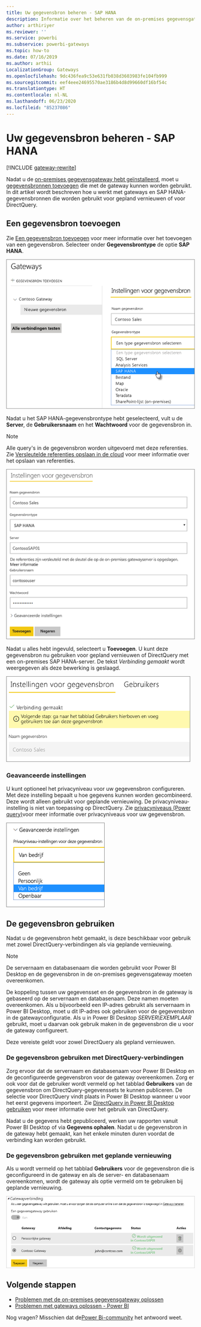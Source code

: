 ```yaml
---
title: Uw gegevensbron beheren - SAP HANA
description: Informatie over het beheren van de on-premises gegevensgateway en de gegevensbronnen die deel uitmaken van deze gateway. Dit artikel is specifiek voor SAP HANA.
author: arthiriyer
ms.reviewer: ''
ms.service: powerbi
ms.subservice: powerbi-gateways
ms.topic: how-to
ms.date: 07/16/2019
ms.author: arthii
LocalizationGroup: Gateways
ms.openlocfilehash: 9dc436fea9c53e631fb038d3603983fe104fb999
ms.sourcegitcommit: eef4eee24695570ae3186b4d8d99660df16bf54c
ms.translationtype: HT
ms.contentlocale: nl-NL
ms.lasthandoff: 06/23/2020
ms.locfileid: "85237086"
---
```

# <a name="manage-your-data-source---sap-hana"></a>Uw gegevensbron beheren - SAP HANA

[!INCLUDE [gateway-rewrite](../includes/gateway-rewrite.md)]

Nadat u de [on-premises gegevensgateway hebt geïnstalleerd](/data-integration/gateway/service-gateway-install), moet u [gegevensbronnen toevoegen](service-gateway-data-sources.md#add-a-data-source) die met de gateway kunnen worden gebruikt. In dit artikel wordt beschreven hoe u werkt met gateways en SAP HANA-gegevensbronnen die worden gebruikt voor gepland vernieuwen of voor DirectQuery.

## <a name="add-a-data-source"></a>Een gegevensbron toevoegen

Zie [Een gegevensbron toevoegen](service-gateway-data-sources.md#add-a-data-source) voor meer informatie over het toevoegen van een gegevensbron. Selecteer onder **Gegevensbrontype** de optie **SAP HANA**.

![De SAP HANA-gegevensbron toevoegen](media/service-gateway-enterprise-manage-sap/datasourcesettings2-sap.png)

Nadat u het SAP HANA-gegevensbrontype hebt geselecteerd, vult u de **Server**, de **Gebruikersnaam** en het **Wachtwoord** voor de gegevensbron in.

> [!NOTE]
> Alle query's in de gegevensbron worden uitgevoerd met deze referenties. Zie [Versleutelde referenties opslaan in de cloud](service-gateway-data-sources.md#store-encrypted-credentials-in-the-cloud) voor meer informatie over het opslaan van referenties.

![De gegevensbroninstellingen invullen](media/service-gateway-enterprise-manage-sap/datasourcesettings3-sap.png)

Nadat u alles hebt ingevuld, selecteert u **Toevoegen**. U kunt deze gegevensbron nu gebruiken voor gepland vernieuwen of DirectQuery met een on-premises SAP HANA-server. De tekst *Verbinding gemaakt* wordt weergegeven als deze bewerking is geslaagd.

![De verbindingsstatus weergeven](media/service-gateway-enterprise-manage-sap/datasourcesettings4.png)

### <a name="advanced-settings"></a>Geavanceerde instellingen

U kunt optioneel het privacyniveau voor uw gegevensbron configureren. Met deze instelling bepaalt u hoe gegevens kunnen worden gecombineerd. Deze wordt alleen gebruikt voor geplande vernieuwing. De privacyniveau-instelling is niet van toepassing op DirectQuery. Zie [privacyniveaus (Power query)](https://support.office.com/article/Privacy-levels-Power-Query-CC3EDE4D-359E-4B28-BC72-9BEE7900B540)voor meer informatie over privacyniveaus voor uw gegevensbron.

![Het privacyniveau instellen](media/service-gateway-enterprise-manage-sap/datasourcesettings9.png)

## <a name="use-the-data-source"></a>De gegevensbron gebruiken

Nadat u de gegevensbron hebt gemaakt, is deze beschikbaar voor gebruik met zowel DirectQuery-verbindingen als via geplande vernieuwing.

> [!NOTE]
> De servernaam en databasenaam die worden gebruikt voor Power BI Desktop en de gegevensbron in de on-premises gegevensgateway moeten overeenkomen.

De koppeling tussen uw gegevensset en de gegevensbron in de gateway is gebaseerd op de servernaam en databasenaam. Deze namen moeten overeenkomen. Als u bijvoorbeeld een IP-adres gebruikt als servernaam in Power BI Desktop, moet u dit IP-adres ook gebruiken voor de gegevensbron in de gatewayconfiguratie. Als u in Power BI Desktop *SERVER\EXEMPLAAR* gebruikt, moet u daarvan ook gebruik maken in de gegevensbron die u voor de gateway configureert.

Deze vereiste geldt voor zowel DirectQuery als gepland vernieuwen.

### <a name="use-the-data-source-with-directquery-connections"></a>De gegevensbron gebruiken met DirectQuery-verbindingen

Zorg ervoor dat de servernaam en databasenaam voor Power BI Desktop en de geconfigureerde gegevensbron voor de gateway overeenkomen. Zorg er ook voor dat de gebruiker wordt vermeld op het tabblad **Gebruikers** van de gegevensbron om DirectQuery-gegevenssets te kunnen publiceren. De selectie voor DirectQuery vindt plaats in Power BI Desktop wanneer u voor het eerst gegevens importeert. Zie [DirectQuery in Power BI Desktop gebruiken](desktop-use-directquery.md) voor meer informatie over het gebruik van DirectQuery.

Nadat u de gegevens hebt gepubliceerd, werken uw rapporten vanuit Power BI Desktop of via **Gegevens ophalen**. Nadat u de gegevensbron in de gateway hebt gemaakt, kan het enkele minuten duren voordat de verbinding kan worden gebruikt.

### <a name="use-the-data-source-with-scheduled-refresh"></a>De gegevensbron gebruiken met geplande vernieuwing

Als u wordt vermeld op het tabblad **Gebruikers** voor de gegevensbron die is geconfigureerd in de gateway en als de server- en databasenaam overeenkomen, wordt de gateway als optie vermeld om te gebruiken bij geplande vernieuwing.

![De gebruikers weergeven](media/service-gateway-enterprise-manage-sap/powerbi-gateway-enterprise-schedule-refresh.png)

## <a name="next-steps"></a>Volgende stappen

* [Problemen met de on-premises gegevensgateway oplossen](/data-integration/gateway/service-gateway-tshoot)
* [Problemen met gateways oplossen - Power BI](service-gateway-onprem-tshoot.md) 

Nog vragen? Misschien dat de[Power Bi-community](https://community.powerbi.com/) het antwoord weet.
